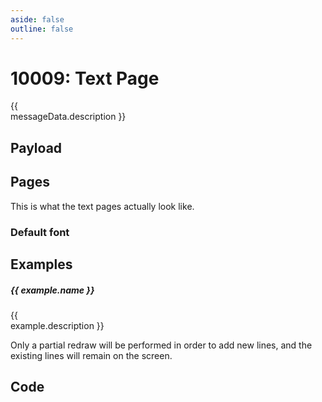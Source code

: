 ```yaml
---
aside: false
outline: false
---
```


<script setup>
import { data as protocolData } from '../../../yaml-data.data.ts'
import { computed } from 'vue'

const messageId = 10009
const messageData = computed(() => protocolData?.messages?.[messageId])
const examples = computed(() => messageData.value?.examples || [])
</script>

# 10009: Text Page

<span v-if="messageData?.description" style="white-space: pre-line;">{{ messageData.description }}</span>

## Payload

<PayloadSection :messageId="messageId" :yamlData="protocolData" />

## Pages

This is what the text pages actually look like.

### Default font



## Examples

<!--
<EinkText
title="Page Title"
line1="First Line"
line2="Second Line"
line3="Third"
/>
-->

<div v-for="(example, index) in examples" :key="index">

##### {{ example.name }}

<span v-if="example.description" style="white-space: pre-line;">{{ example.description }}</span>

<!--
<EinkText
title="Page Title"
line1="First Line"
line2="Second Line"
line3="Third"
v-if="index === 0"
/>

<EinkText
title="Page Title"
line1="First Line"
line2="Second Line"
line3="Third"
line4="4th"
v-if="index === 1"
/>
-->

<Message :byteString="example.bytes" :yaml-data="protocolData" :defaultCollapsed="false" :realDeviceInfo="example.real"/>
</div>

Only a partial redraw will be performed in order to add new lines, and the existing lines will remain on the screen.

## Code

<CodeSection :messageId="messageId" :yamlData="protocolData" />
